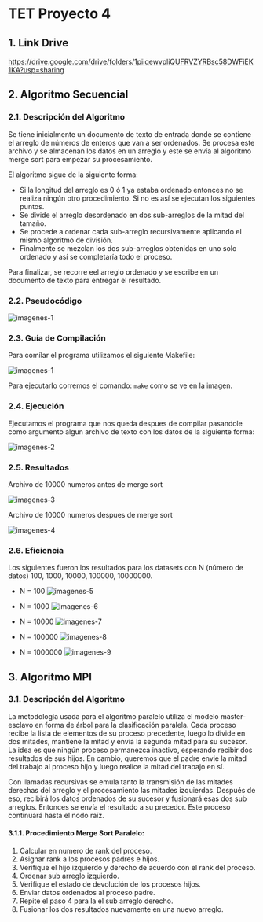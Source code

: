 # TET Proyecto 4

## 1. Link Drive

https://drive.google.com/drive/folders/1piiqewvpliQUFRVZYRBsc58DWFiEK1KA?usp=sharing

## 2. Algoritmo Secuencial

### 2.1. Descripción del Algoritmo

Se tiene inicialmente un documento de texto de entrada donde se contiene el arreglo de números de enteros que van a ser ordenados.
Se procesa este archivo y se almacenan los datos en un arreglo y este se envía al algoritmo merge sort para empezar su procesamiento.

El algoritmo sigue de la siguiente forma:

- Si la longitud del arreglo es 0 ó 1 ya estaba ordenado entonces no se realiza ningún otro procedimiento. Si no es así se ejecutan los siguientes puntos.
- Se divide el arreglo desordenado en dos sub-arreglos de la mitad del tamaño.
- Se procede a ordenar cada sub-arreglo recursivamente aplicando el mismo algoritmo de división.
- Finalmente se mezclan los dos sub-arreglos obtenidas en uno solo ordenado y así se completaría todo el proceso.

Para finalizar, se recorre eel arreglo ordenado y se escribe en un documento de texto para entregar el resultado.

### 2.2. Pseudocódigo

![imagenes-1](images/seudocode.PNG)

### 2.3. Guía de Compilación

Para comílar el programa utilizamos el siguiente Makefile:

![imagenes-1](images/compile.png)

Para ejecutarlo corremos el comando: `make` como se ve en la imagen.

### 2.4. Ejecución

Ejecutamos el programa que nos queda despues de compilar pasandole como argumento algun archivo de texto con los datos de la siguiente forma:

![imagenes-2](images/execute.png)

### 2.5. Resultados

Archivo de 10000 numeros antes de merge sort

![imagenes-3](images/input.png)

Archivo de 10000 numeros despues de merge sort

![imagenes-4](images/output.png)

### 2.6. Eficiencia

Los siguientes fueron los resultados para los datasets con N (número de datos) 100, 1000, 10000, 100000, 10000000.

- N = 100
  ![imagenes-5](images/time_100.png)

- N = 1000
  ![imagenes-6](images/time_1000.png)

- N = 10000
  ![imagenes-7](images/time_10000.png)

- N = 100000
  ![imagenes-8](images/time_100000.png)

- N = 1000000
  ![imagenes-9](images/time_1000000.png)

## 3. Algoritmo MPI

### 3.1. Descripción del Algoritmo

La metodología usada para el algoritmo paralelo utiliza el modelo master-esclavo en forma de árbol para la clasificación paralela. Cada proceso recibe la lista de elementos de su proceso precedente, luego lo divide en dos mitades, mantiene la mitad y envía la segunda mitad para su sucesor. La idea es que ningún proceso permanezca inactivo, esperando recibir dos resultados de sus hijos. En cambio, queremos que el padre envie la mitad del trabajo al proceso hijo y luego realice la mitad del trabajo en sí. 

Con llamadas recursivas se emula tanto la transmisión de las mitades derechas del arreglo y el procesamiento las mitades izquierdas. Después de eso, recibirá los datos ordenados de su sucesor y fusionará esas dos sub arreglos. Entonces se envía el resultado a su precedor. Este proceso continuará hasta el nodo raíz.

#### 3.1.1. Procedimiento Merge Sort Paralelo:
1. Calcular en numero de rank del proceso.
2. Asignar rank a los procesos padres e hijos.
3. Verifique el hijo izquierdo y derecho de acuerdo con el rank del proceso.
4. Ordenar sub arreglo izquierdo.
5. Verifique el estado de devolución de los procesos hijos.
6. Enviar datos ordenados al proceso padre.
7. Repite el paso 4 para la el sub arreglo derecho.
8. Fusionar los dos resultados nuevamente en una nuevo arreglo.
